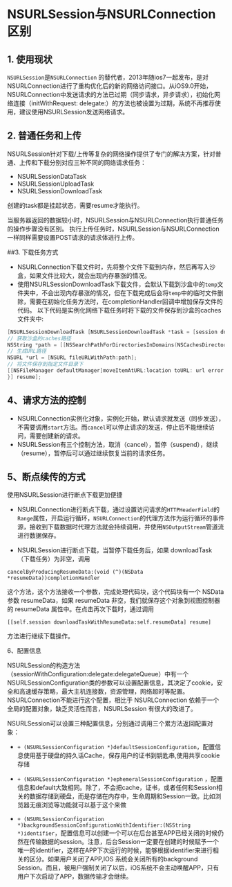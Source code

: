 # NSURLSession与NSURLConnection区别
## 1. 使用现状

`NSURLSession`是`NSURLConnection` 的替代者，2013年随ios7一起发布，是对NSURLConnection进行了重构优化后的新的网络访问接口。从iOS9.0开始， NSURLConnection中发送请求的方法已过期（同步请求，异步请求），初始化网络连接（initWithRequest: delegate:）的方法也被设置为过期，系统不再推荐使用，建议使用NSURLSession发送网络请求。
 

## 2. 普通任务和上传

NSURLSession针对下载/上传等复杂的网络操作提供了专门的解决方案，针对普通、上传和下载分别对应三种不同的网络请求任务：
- NSURLSessionDataTask
- NSURLSessionUploadTask
- NSURLSessionDownloadTask

创建的task都是挂起状态，需要resume才能执行。 

当服务器返回的数据较小时，NSURLSession与NSURLConnection执行普通任务的操作步骤没有区别。 
执行上传任务时，NSURLSession与NSURLConnection一样同样需要设置POST请求的请求体进行上传。
 

##3. 下载任务方式
- NSURLConnection下载文件时，先将整个文件下载到内存，然后再写入沙盒，如果文件比较大，就会出现内存暴涨的情况。
- 使用NSURLSessionDownloadTask下载文件，会默认下载到沙盒中的`temp`文件夹中，不会出现内存暴涨的情况，但在下载完成后会将`temp`中的临时文件删除，需要在初始化任务方法时，在completionHandler回调中增加保存文件的代码。 以下代码是实例化网络下载任务时将下载的文件保存到沙盒的caches文件夹中:

```objectivec
[NSURLSessionDownloadTask [NSURLSessionDownloadTask *task = [session downloadTaskWithURL:[NSURL URLWithString:@"http://192.168.1.17/xxxx.zip"] completionHandler:^(NSURL * _Nullable location, NSURLResponse * _Nullable response, NSError * _Nullable error) {
// 获取沙盒的caches路径 
NSString *path = [[NSSearchPathForDirectoriesInDomains(NSCachesDirectory, NSUserDomainMask, YES) lastObject]stringByAppendingPathComponent:@"xxx.dmg"];
// 生成URL路径
NSURL *url = [NSURL fileURLWithPath:path]; 
// 将文件保存到指定文件目录下 
[[NSFileManager defaultManager]moveItemAtURL:location toURL: url error:nil]; 
}] resume];
```
 

## 4、请求方法的控制

- NSURLConnection实例化对象，实例化开始，默认请求就发送（同步发送），不需要调用`start`方法。而`cancel`可以停止请求的发送，停止后不能继续访问，需要创建新的请求。 
- NSURLSession有三个控制方法，取消（cancel），暂停（suspend），继续（resume），暂停后可以通过继续恢复当前的请求任务。
 

## 5、断点续传的方式

使用NSURLSession进行断点下载更加便捷

- NSURLConnection进行断点下载，通过设置访问请求的`HTTPHeaderField`的`Range`属性，开启运行循环，`NSURLConnection`的代理方法作为运行循环的事件源，接收到下载数据时代理方法就会持续调用，并使用`NSOutputStream`管道流进行数据保存。 

- NSURLSession进行断点下载，当暂停下载任务后，如果 downloadTask （下载任务）为非空，调用 
```
cancelByProducingResumeData:(void (^)(NSData *resumeData))completionHandler
``` 
这个方法，这个方法接收一个参数，完成处理代码块，这个代码块有一个 NSData 参数 resumeData，如果 resumeData 非空，我们就保存这个对象到视图控制器的 resumeData 属性中。在点击再次下载时，通过调用 
```
[[self.session downloadTaskWithResumeData:self.resumeData] resume]
```
方法进行继续下载操作。 
 

6、配置信息

NSURLSession的构造方法（sessionWithConfiguration:delegate:delegateQueue）中有一个 NSURLSessionConfiguration类的参数可以设置配置信息，其决定了cookie，安全和高速缓存策略，最大主机连接数，资源管理，网络超时等配置。NSURLConnection不能进行这个配置，相比于 NSURLConnection 依赖于一个全局的配置对象，缺乏灵活性而言，NSURLSession 有很大的改进了。


NSURLSession可以设置三种配置信息，分别通过调用三个累方法返回配置对象：
     
 - `+ (NSURLSessionConfiguration *)defaultSessionConfiguration`，配置信息使用基于硬盘的持久话Cache，保存用户的证书到钥匙串,使用共享cookie存储
 
 - `+ (NSURLSessionConfiguration *)ephemeralSessionConfiguration` ，配置信息和default大致相同。除了，不会把cache，证书，或者任何和Session相关的数据存储到硬盘，而是存储在内存中，生命周期和Session一致。比如浏览器无痕浏览等功能就可以基于这个来做
 
 - `+ (NSURLSessionConfiguration *)backgroundSessionConfigurationWithIdentifier:(NSString *)identifier`，配置信息可以创建一个可以在后台甚至APP已经关闭的时候仍然在传输数据的session。注意，后台Session一定要在创建的时候赋予一个唯一的identifier，这样在APP下次运行的时候，能够根据identifier来进行相关的区分。如果用户关闭了APP,IOS 系统会关闭所有的background Session。而且，被用户强制关闭了以后，iOS系统不会主动唤醒APP，只有用户下次启动了APP，数据传输才会继续。